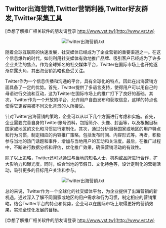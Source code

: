 ## **Twitter出海营销,Twitter营销利器,Twitter好友群发,Twitter采集工具**

[😍想了解推广相关软件的朋友请登录 http://www.vst.tw](http://www.vst.tw)

 <center><img src="https://vst.tw/MP4/tuiguang/png/7.png" alt="Twitter出海营销.txt"></center>

随着全球互联网的快速发展，社交媒体已经成为了企业营销的重要渠道之一。在这个信息爆炸的时代，如何利用社交媒体有效地推广品牌、吸引客户已经成为了许多企业关注的焦点。作为全球知名的社交媒体平台，Twitter在国际市场上也开始逐渐崭露头角，其出海营销策略也备受关注。

Twitter作为一个信息传播和沟通的平台，具有全球化的特点，因此在出海营销方面具备了一定的优势。首先，Twitter提供了多语言支持，使得用户可以用自己的母语进行交流和互动，这为Twitter在国际市场上的推广打下了良好的基础。其次，Twitter作为一个开放的平台，允许用户自由发布和获取信息，这样的特点也使得它更容易被不同文化背景的人所接受。

针对Twitter出海营销的策略，企业可以从以下几个方面进行考虑和实施。首先，企业需要完善自身的Twitter账号资料，包括简介、头像、封面等，以及根据目标国家或地区的文化和习惯进行定制化。其次，通过分析目标国家或地区的用户特点和行为习惯，制定相应的内容推广策略，包括发布时间、内容形式等。再者，积极参与当地的热门话题和事件，增加与当地用户的互动和关注度。最后，在推广过程中，不断进行数据分析和评估，优化推广效果，确保营销活动的有效性。

除了以上策略，Twitter还可以通过与当地的知名人士、机构或品牌进行合作，扩大影响力和曝光度。同时，结合当地的节假日、文化特色等，设计定制化的营销活动，吸引更多的目标用户关注和参与。

 <center><img src="https://vst.tw/MP4/tuiguang/png/5.png" alt="Twitter出海营销.txt"></center>

总的来说，Twitter作为一个全球化的社交媒体平台，为企业提供了出海营销的新机遇。通过深入了解不同国家或地区的用户需求和行为习惯，制定相应的营销策略，结合Twitter平台的特点和优势，企业可以在国际市场上取得更好的营销效果，实现全球化发展的目标。

[😍想了解推广相关软件的朋友请登录 http://www.vst.tw](http://www.vst.tw)



